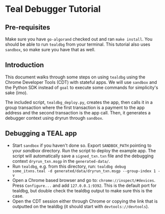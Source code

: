 # Teal Debugger Tutorial

## Pre-requisites
Make sure you have `go-algorand` checked out and ran `make install`. You should be able to run `tealdbg` from your terminal. This tutorial also uses `sandbox`, so make sure you have that as well. 

## Introduction
This document walks through some steps on using `tealdbg` using the Chrome Developer Tools (CDT) with stateful apps. We will use `sandbox` and the Python SDK instead of `goal` to execute some commands for simplicity's sake (imo). 

The included script, `tealdbg_deploy.py`, creates the app, then calls it in a group transaction where the first transaction is a payment to the app address and the second transaction is the app call. Then, it generates a debugger context using dryrun through `sandbox`. 

## Debugging a TEAL app
* Start `sandbox` if you haven't done so. Export `SANDBOX_PATH` pointing to your _sandbox_ directory.  Run the script to deploy the example app. The script will automatically save a `signed_txn.txn` file and the debugging context `dryrun_txn.msgp` in the `generated-data/`.
* Run `tealdbg`, e.g. from this directory, run: 
```tealdbg debug some_itxns.teal -d generated/data/dryrun_txn.msgp --group-index 1 -v```
* Open a Chrome based browser and go to: `chrome://inspect/#devices`. Press `Configure...` and add `127.0.0.1:9392`. This is the default port for tealdbg, but double check the tealdbg output to make sure this is the case.
* Open the CDT session either through Chrome or copying the link that is outputted on the tealdbg (it should start with `devtools://devtools`).
